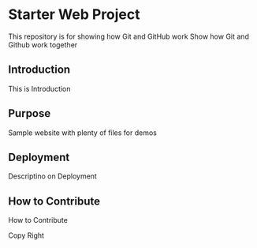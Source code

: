 # Starter Web Project

This repository is for showing how Git and GitHub work
Show how Git and Github work together

## Introduction 

This is Introduction

## Purpose

Sample website with plenty of files for demos

## Deployment

Descriptino on Deployment

## How to Contribute

How to Contribute

Copy Right